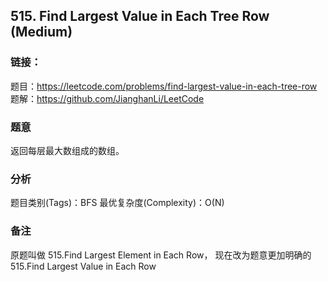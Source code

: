 ## 515. Find Largest Value in Each Tree Row (Medium)

### **链接**：
题目：https://leetcode.com/problems/find-largest-value-in-each-tree-row  
题解：https://github.com/JianghanLi/LeetCode

### **题意**
返回每层最大数组成的数组。


### **分析**  
题目类别(Tags)：BFS
最优复杂度(Complexity)：O(N)


### **备注**
原题叫做 515.Find Largest Element in Each Row，
现在改为题意更加明确的 515.Find Largest Value in Each Row


